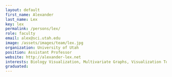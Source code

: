 ```yaml
---
layout: default
first_name: Alexander
last_name: Lex
key: lex
permalink: /persons/lex/
role: faculty
email: alex@sci.utah.edu
image: /assets/images/team/lex.jpg
organization: University of Utah
position: Assistant Professor
website: http://alexander-lex.net
interests: Biology Visualization, Multivariate Graphs, Visualization Tools, Exploratory Visualization for Scientists 
graduated: 
---
```

